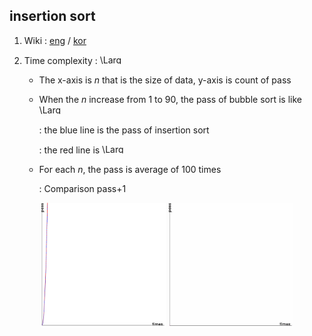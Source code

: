 ## insertion sort 

1. Wiki : [eng](https://en.wikipedia.org/wiki/Insertion_sort) / [kor](https://ko.wikipedia.org/wiki/%EC%82%BD%EC%9E%85_%EC%A0%95%EB%A0%AC)

2. Time complexity : <img src="https://latex.codecogs.com/svg.latex?\Large&space;O(n^2)" title="\Large O(n^2)" width=40 height=15 />

    - The x-axis is *n* that is the size of data, y-axis is count of pass

    - When the *n* increase from 1 to 90, the pass of bubble sort is like <img src="https://latex.codecogs.com/svg.latex?\Large&space;0.25n^2" title="\Large 0.25n^2" width=40 height=15 />
    
      : the blue line is the pass of insertion sort
      
      : the red line is <img src="https://latex.codecogs.com/svg.latex?\Large&space;0.25n^2" title="\Large 0.25n^2" width=40 height=15 />
    
    - For each *n*, the pass is average of 100 times
      
      : Comparison pass+1

<p align="center">
  <img src="https://github.com/SangA-Lee/ALGORITHM/blob/main/Sort/insertion/insertion.jpg" title="bubble.jpg" width=200 height=200/>
  <img src="https://github.com/SangA-Lee/ALGORITHM/blob/main/Sort/insertion/insertion.gif" title="bubble.gif" width=200 height=200/>
</p>
